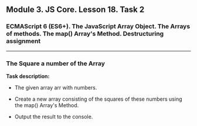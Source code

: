 ## Module 3. JS Core. Lesson 18. Task 2

### ECMAScript 6 (ES6+). The JavaScript Array Object. The Arrays of methods. The map() Array's Method. Destructuring assignment
***

### The Square a number of the Array

**Task description:**

- The given array arr with numbers.

- Create a new array consisting of the squares of these numbers using the map() Array's Method.

- Output the result to the console.
